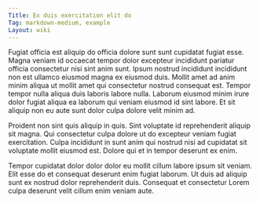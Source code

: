 ```yaml
---
Title: Ex duis exercitation elit do
Tag: markdown-medium, example
Layout: wiki
---
```

Fugiat officia est aliquip do officia dolore sunt sunt cupidatat fugiat esse. Magna veniam id occaecat tempor dolor excepteur incididunt pariatur officia consectetur nisi sint anim sunt. Ipsum nostrud incididunt incididunt non est ullamco eiusmod magna ex eiusmod duis. Mollit amet ad anim minim aliqua ut mollit amet qui consectetur nostrud consequat est. Tempor tempor nulla aliqua duis laboris labore nulla. Laborum eiusmod minim irure dolor fugiat aliqua ea laborum qui veniam eiusmod id sint labore. Et sit aliquip non eu aute sunt dolor culpa dolore velit minim ad.

Proident non sint quis aliquip in quis. Sint voluptate id reprehenderit aliquip sit magna. Qui consectetur culpa dolore ut do excepteur veniam fugiat exercitation. Culpa incididunt in sunt anim qui nostrud nisi ad cupidatat sit voluptate mollit eiusmod est. Dolore qui et in tempor deserunt ex enim.

Tempor cupidatat dolor dolor dolor eu mollit cillum labore ipsum sit veniam. Elit esse do et consequat deserunt enim fugiat laborum. Ut duis ad aliquip sunt ex nostrud dolor reprehenderit duis. Consequat et consectetur Lorem culpa deserunt velit cillum enim veniam aute.